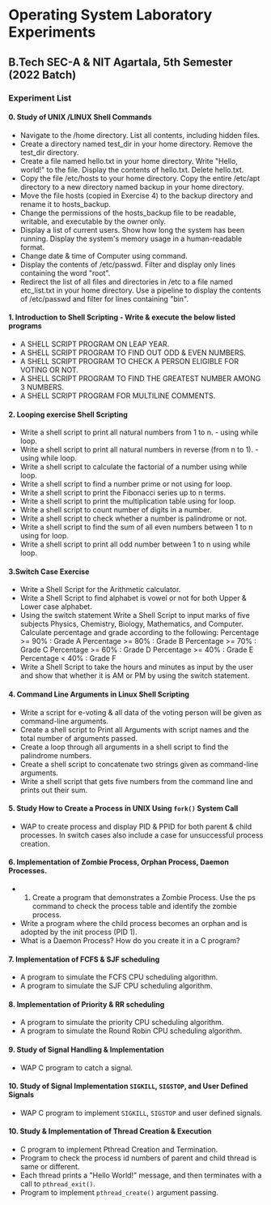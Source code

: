 # Operating System Laboratory Experiments

## B.Tech SEC-A & NIT Agartala, 5th Semester (2022 Batch)

### Experiment List

#### 0. Study of UNIX /LINUX Shell Commands

- Navigate to the /home directory. List all contents, including hidden files.
- Create a directory named test_dir in your home directory. Remove the test_dir directory.
- Create a file named hello.txt in your home directory. Write "Hello, world!" to the file. Display the contents of hello.txt. Delete hello.txt.
- Copy the file /etc/hosts to your home directory. Copy the entire /etc/apt directory to a new directory named backup in your home directory.
- Move the file hosts (copied in Exercise 4) to the backup directory and rename it to hosts_backup.
- Change the permissions of the hosts_backup file to be readable, writable, and executable by the owner only.
- Display a list of current users. Show how long the system has been running. Display the system's memory usage in a human-readable format.
- Change date & time of Computer using command.
- Display the contents of /etc/passwd. Filter and display only lines containing the word "root".
- Redirect the list of all files and directories in /etc to a file named etc_list.txt in your home directory. Use a pipeline to display the contents of /etc/passwd and filter for lines containing "bin".

#### 1. Introduction to Shell Scripting - Write & execute the below listed programs

- A SHELL SCRIPT PROGRAM ON LEAP YEAR.
- A SHELL SCRIPT PROGRAM TO FIND OUT ODD & EVEN NUMBERS.
- A SHELL SCRIPT PROGRAM TO CHECK A PERSON ELIGIBLE FOR VOTING OR NOT.
- A SHELL SCRIPT PROGRAM TO FIND THE GREATEST NUMBER AMONG 3 NUMBERS.
- A SHELL SCRIPT PROGRAM FOR MULTILINE COMMENTS.

#### 2. Looping exercise Shell Scripting

- Write a shell script to print all natural numbers from 1 to n. - using while loop.
- Write a shell script to print all natural numbers in reverse (from n to 1). - using while loop.
- Write a shell script to calculate the factorial of a number using while loop.
- Write a shell script to find a number prime or not using for loop.
- Write a shell script to print the Fibonacci series up to n terms.
- Write a shell script to print the multiplication table using for loop.
- Write a shell script to count number of digits in a number.
- Write a shell script to check whether a number is palindrome or not.
- Write a shell script to find the sum of all even numbers between 1 to n using for loop.
- Write a shell script to print all odd number between 1 to n using while loop.

#### 3.Switch Case Exercise

- Write a Shell Script for the Arithmetic calculator.
- Write a Shell Script to find alphabet is vowel or not for both Upper & Lower case alphabet.
- Using the switch statement Write a Shell Script to input marks of five subjects Physics, Chemistry, Biology, Mathematics, and Computer. Calculate percentage and grade according to the following:
  Percentage >= 90% : Grade A
  Percentage >= 80% : Grade B
  Percentage >= 70% : Grade C
  Percentage >= 60% : Grade D
  Percentage >= 40% : Grade E
  Percentage < 40% : Grade F
- Write a Shell Script to take the hours and minutes as input by the user and show that whether it is AM or PM by using the switch statement.

#### 4. Command Line Arguments in Linux Shell Scripting

- Write a script for e-voting & all data of the voting person will be given as command-line arguments.
- Create a shell script to Print all Arguments with script names and the total number of arguments passed.
- Create a loop through all arguments in a shell script to find the palindrome numbers.
- Create a shell script to concatenate two strings given as command-line arguments.
- Write a shell script that gets five numbers from the command line and prints out their sum.

#### 5. Study How to Create a Process in UNIX Using `fork()` System Call

- WAP to create process and display PID & PPID for both parent & child processes. In switch cases also include a case for unsuccessful process creation.

#### 6. Implementation of Zombie Process, Orphan Process, Daemon Processes.

- 1. Create a program that demonstrates a Zombie Process. Use the ps command to check the process table and identify the zombie process.
- Write a program where the child process becomes an orphan and is adopted by the init process (PID 1).
- What is a Daemon Process? How do you create it in a C program?

#### 7. Implementation of FCFS & SJF scheduling

- A program to simulate the FCFS CPU scheduling algorithm.
- A program to simulate the SJF CPU scheduling algorithm.

#### 8. Implementation of Priority & RR scheduling

- A program to simulate the priority CPU scheduling algorithm.
- A program to simulate the Round Robin CPU scheduling algorithm.

#### 9. Study of Signal Handling & Implementation

- WAP C program to catch a signal.

#### 10. Study of Signal Implementation `SIGKILL`, `SIGSTOP`, and User Defined Signals

- WAP C program to implement `SIGKILL`, `SIGSTOP` and user defined signals.

#### 10. Study & Implementation of Thread Creation & Execution

- C program to implement Pthread Creation and Termination.
- Program to check the process id numbers of parent and child thread is same or different.
- Each thread prints a "Hello World!" message, and then terminates with a call to `pthread_exit()`.
- Program to implement `pthread_create()` argument passing.
